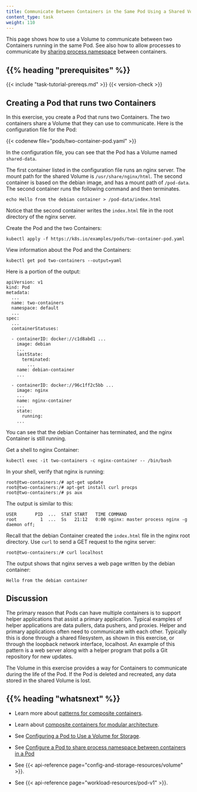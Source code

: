 ```yaml
---
title: Communicate Between Containers in the Same Pod Using a Shared Volume
content_type: task
weight: 110
---
```


<!-- overview -->

This page shows how to use a Volume to communicate between two Containers running
in the same Pod. See also how to allow processes to communicate by
[sharing process namespace](/docs/tasks/configure-pod-container/share-process-namespace/)
between containers.

## {{% heading "prerequisites" %}}

{{< include "task-tutorial-prereqs.md" >}} {{< version-check >}}

<!-- steps -->

##  Creating a Pod that runs two Containers

In this exercise, you create a Pod that runs two Containers. The two containers
share a Volume that they can use to communicate. Here is the configuration file
for the Pod:

{{< codenew file="pods/two-container-pod.yaml" >}}

In the configuration file, you can see that the Pod has a Volume named
`shared-data`.

The first container listed in the configuration file runs an nginx server. The
mount path for the shared Volume is `/usr/share/nginx/html`.
The second container is based on the debian image, and has a mount path of
`/pod-data`. The second container runs the following command and then terminates.

    echo Hello from the debian container > /pod-data/index.html

Notice that the second container writes the `index.html` file in the root
directory of the nginx server.

Create the Pod and the two Containers:

    kubectl apply -f https://k8s.io/examples/pods/two-container-pod.yaml

View information about the Pod and the Containers:

    kubectl get pod two-containers --output=yaml

Here is a portion of the output:

    apiVersion: v1
    kind: Pod
    metadata:
      ...
      name: two-containers
      namespace: default
      ...
    spec:
      ...
      containerStatuses:

      - containerID: docker://c1d8abd1 ...
        image: debian
        ...
        lastState:
          terminated:
            ...
        name: debian-container
        ...

      - containerID: docker://96c1ff2c5bb ...
        image: nginx
        ...
        name: nginx-container
        ...
        state:
          running:
        ...

You can see that the debian Container has terminated, and the nginx Container
is still running.

Get a shell to nginx Container:

    kubectl exec -it two-containers -c nginx-container -- /bin/bash

In your shell, verify that nginx is running:

    root@two-containers:/# apt-get update
    root@two-containers:/# apt-get install curl procps
    root@two-containers:/# ps aux

The output is similar to this:

    USER       PID  ...  STAT START   TIME COMMAND
    root         1  ...  Ss   21:12   0:00 nginx: master process nginx -g daemon off;

Recall that the debian Container created the `index.html` file in the nginx root
directory. Use `curl` to send a GET request to the nginx server:

```
root@two-containers:/# curl localhost
```

The output shows that nginx serves a web page written by the debian container:

```
Hello from the debian container
```

<!-- discussion -->

## Discussion

The primary reason that Pods can have multiple containers is to support
helper applications that assist a primary application. Typical examples of
helper applications are data pullers, data pushers, and proxies.
Helper and primary applications often need to communicate with each other.
Typically this is done through a shared filesystem, as shown in this exercise,
or through the loopback network interface, localhost. An example of this pattern is a
web server along with a helper program that polls a Git repository for new updates.

The Volume in this exercise provides a way for Containers to communicate during
the life of the Pod. If the Pod is deleted and recreated, any data stored in
the shared Volume is lost.

## {{% heading "whatsnext" %}}


* Learn more about [patterns for composite containers](https://kubernetes.io/blog/2015/06/the-distributed-system-toolkit-patterns).

* Learn about [composite containers for modular architecture](https://www.slideshare.net/Docker/slideshare-burns).

* See [Configuring a Pod to Use a Volume for Storage](/docs/tasks/configure-pod-container/configure-volume-storage/).

* See [Configure a Pod to share process namespace between containers in a Pod](/docs/tasks/configure-pod-container/share-process-namespace/)

* See {{< api-reference page="config-and-storage-resources/volume" >}}.

* See {{< api-reference page="workload-resources/pod-v1" >}}.

